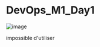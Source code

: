 # DevOps_M1_Day1
![image](https://user-images.githubusercontent.com/66411823/228302089-1e36c83a-60a7-41ce-be74-d081863dc15a.png)

impossible d'utiliser

